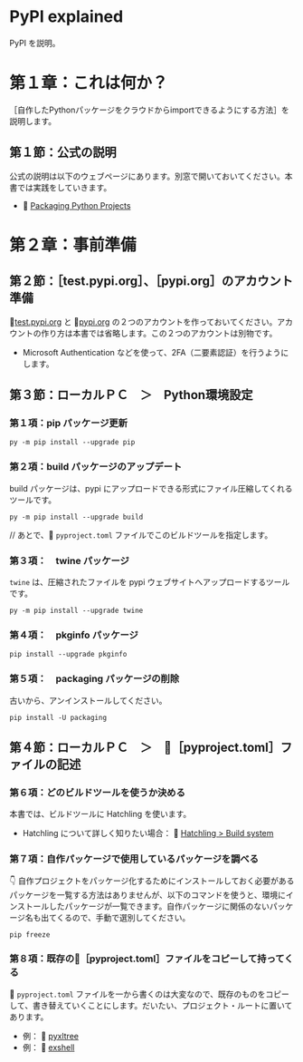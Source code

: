 # PyPI explained

PyPI を説明。  


# 第１章：これは何か？

［自作したPythonパッケージをクラウドからimportできるようにする方法］を説明します。


## 第１節：公式の説明

公式の説明は以下のウェブページにあります。別窓で開いておいてください。本書では実践をしていきます。  

* 📖 [Packaging Python Projects](https://packaging.python.org/en/latest/tutorials/packaging-projects/)


# 第２章：事前準備

## 第２節：［test.pypi.org］、［pypi.org］のアカウント準備

📖[test.pypi.org](https://test.pypi.org/) と 📖[pypi.org](https://pypi.org/) の２つのアカウントを作っておいてください。アカウントの作り方は本書では省略します。この２つのアカウントは別物です。 

* Microsoft Authentication などを使って、2FA（二要素認証）を行うようにします。


## 第３節：ローカルＰＣ　＞　Python環境設定

### 第１項：pip パッケージ更新

```shell
py -m pip install --upgrade pip
```


### 第２項：build パッケージのアップデート

build パッケージは、pypi にアップロードできる形式にファイル圧縮してくれるツールです。  

```shell
py -m pip install --upgrade build
```

// あとで、📄 `pyproject.toml` ファイルでこのビルドツールを指定します。  


### 第３項：　twine パッケージ

`twine` は、圧縮されたファイルを pypi ウェブサイトへアップロードするツールです。  

```shell
py -m pip install --upgrade twine
```


### 第４項：　pkginfo パッケージ

```shell
pip install --upgrade pkginfo
```


### 第５項：　packaging パッケージの削除

古いから、アンインストールしてください。  

```shell
pip install -U packaging
```


## 第４節：ローカルＰＣ　＞　📄［pyproject.toml］ファイルの記述

### 第６項：どのビルドツールを使うか決める

本書では、ビルドツールに Hatchling を使います。  

* Hatchling について詳しく知りたい場合： 📖 [Hatchling > Build system](https://hatch.pypa.io/latest/config/build/#build-system)


### 第７項：自作パッケージで使用しているパッケージを調べる

👇  自作プロジェクトをパッケージ化するためにインストールしておく必要があるパッケージを一覧する方法はありませんが、以下のコマンドを使うと、環境にインストールしたパッケージが一覧できます。自作パッケージに関係のないパッケージ名も出てくるので、手動で選別してください。  

```shell
pip freeze
```


### 第８項：既存の📄［pyproject.toml］ファイルをコピーして持ってくる

📄 `pyproject.toml` ファイルを一から書くのは大変なので、既存のものをコピーして、書き替えていくことにします。だいたい、プロジェクト・ルートに置いてあります。  

* 例： 📖 [pyxltree](https://github.com/muzudho/pyxltree)
* 例： 📖 [exshell](https://github.com/muzudho/exshell)
